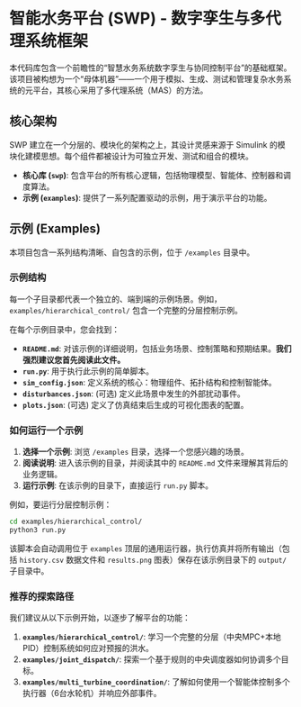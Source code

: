 # 智能水务平台 (SWP) - 数字孪生与多代理系统框架

本代码库包含一个前瞻性的“智慧水务系统数字孪生与协同控制平台”的基础框架。该项目被构想为一个“母体机器”——一个用于模拟、生成、测试和管理复杂水务系统的元平台，其核心采用了多代理系统（MAS）的方法。

## 核心架构

SWP 建立在一个分层的、模块化的架构之上，其设计灵感来源于 Simulink 的模块化建模思想。每个组件都被设计为可独立开发、测试和组合的模块。

- **核心库 (`swp`)**: 包含平台的所有核心逻辑，包括物理模型、智能体、控制器和调度算法。
- **示例 (`examples`)**: 提供了一系列配置驱动的示例，用于演示平台的功能。

## 示例 (Examples)

本项目包含一系列结构清晰、自包含的示例，位于 `/examples` 目录中。

### 示例结构

每一个子目录都代表一个独立的、端到端的示例场景。例如，`examples/hierarchical_control/` 包含一个完整的分层控制示例。

在每个示例目录中，您会找到：
- **`README.md`**: 对该示例的详细说明，包括业务场景、控制策略和预期结果。**我们强烈建议您首先阅读此文件。**
- **`run.py`**: 用于执行此示例的简单脚本。
- **`sim_config.json`**: 定义系统的核心：物理组件、拓扑结构和控制智能体。
- **`disturbances.json`**: (可选) 定义此场景中发生的外部扰动事件。
- **`plots.json`**: (可选) 定义了仿真结束后生成的可视化图表的配置。

### 如何运行一个示例

1.  **选择一个示例**: 浏览 `/examples` 目录，选择一个您感兴趣的场景。
2.  **阅读说明**: 进入该示例的目录，并阅读其中的 `README.md` 文件来理解其背后的业务逻辑。
3.  **运行示例**: 在该示例的目录下，直接运行 `run.py` 脚本。

例如，要运行分层控制示例：
```bash
cd examples/hierarchical_control/
python3 run.py
```

该脚本会自动调用位于 `examples` 顶层的通用运行器，执行仿真并将所有输出（包括 `history.csv` 数据文件和 `results.png` 图表）保存在该示例目录下的 `output/` 子目录中。

### 推荐的探索路径

我们建议从以下示例开始，以逐步了解平台的功能：
1.  **`examples/hierarchical_control/`**: 学习一个完整的分层（中央MPC+本地PID）控制系统如何应对预报的洪水。
2.  **`examples/joint_dispatch/`**: 探索一个基于规则的中央调度器如何协调多个目标。
3.  **`examples/multi_turbine_coordination/`**: 了解如何使用一个智能体控制多个执行器（6台水轮机）并响应外部事件。

